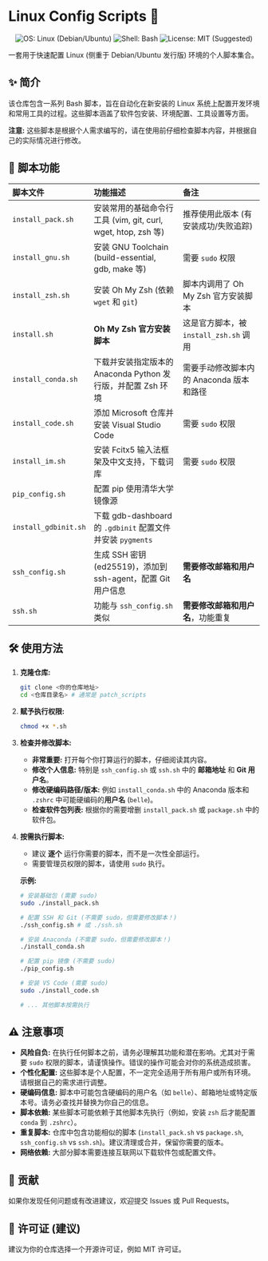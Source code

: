 # Linux Config Scripts 🐧

<p align="center">
  <img src="https://img.shields.io/badge/OS-Linux%20(Debian%2FUbuntu)-orange" alt="OS: Linux (Debian/Ubuntu)">
  <img src="https://img.shields.io/badge/Shell-Bash-blue" alt="Shell: Bash">
  <img src="https://img.shields.io/badge/License-MIT%20(Suggested)-brightgreen" alt="License: MIT (Suggested)">
</p>

一套用于快速配置 Linux (侧重于 Debian/Ubuntu 发行版) 环境的个人脚本集合。

## ✨ 简介

该仓库包含一系列 Bash 脚本，旨在自动化在新安装的 Linux 系统上配置开发环境和常用工具的过程。这些脚本涵盖了软件包安装、环境配置、工具设置等方面。

**注意:** 这些脚本是根据个人需求编写的，请在使用前仔细检查脚本内容，并根据自己的实际情况进行修改。

## 🚀 脚本功能

| 脚本文件              | 功能描述                                                       | 备注                                     |
| :-------------------- | :------------------------------------------------------------- | :--------------------------------------- |
| `install_pack.sh`     | 安装常用的基础命令行工具 (vim, git, curl, wget, htop, zsh 等) | 推荐使用此版本 (有安装成功/失败追踪)   |
| `install_gnu.sh`      | 安装 GNU Toolchain (build-essential, gdb, make 等)             | 需要 `sudo` 权限                         |
| `install_zsh.sh`      | 安装 Oh My Zsh (依赖 `wget` 和 `git`)                          | 脚本内调用了 Oh My Zsh 官方安装脚本    |
| `install.sh`          | **Oh My Zsh 官方安装脚本** | 这是官方脚本，被 `install_zsh.sh` 调用  |
| `install_conda.sh`    | 下载并安装指定版本的 Anaconda Python 发行版，并配置 Zsh 环境   | 需要手动修改脚本内的 Anaconda 版本和路径 |
| `install_code.sh`     | 添加 Microsoft 仓库并安装 Visual Studio Code                   | 需要 `sudo` 权限                         |
| `install_im.sh`       | 安装 Fcitx5 输入法框架及中文支持，下载词库                   | 需要 `sudo` 权限                         |
| `pip_config.sh`       | 配置 pip 使用清华大学镜像源                                    |                                          |
| `install_gdbinit.sh`  | 下载 gdb-dashboard 的 `.gdbinit` 配置文件并安装 `pygments`    |                                          |
| `ssh_config.sh`       | 生成 SSH 密钥 (ed25519)，添加到 ssh-agent，配置 Git 用户信息 | **需要修改邮箱和用户名** |
| `ssh.sh`              | 功能与 `ssh_config.sh` 类似                                  | **需要修改邮箱和用户名**，功能重复       |

## 🛠️ 使用方法

1.  **克隆仓库:**
    ```bash
    git clone <你的仓库地址>
    cd <仓库目录名> # 通常是 patch_scripts
    ```

2.  **赋予执行权限:**
    ```bash
    chmod +x *.sh
    ```

3.  **检查并修改脚本:**
    * **非常重要:** 打开每个你打算运行的脚本，仔细阅读其内容。
    * **修改个人信息:** 特别是 `ssh_config.sh` 或 `ssh.sh` 中的 **邮箱地址** 和 **Git 用户名**。
    * **修改硬编码路径/版本:** 例如 `install_conda.sh` 中的 Anaconda 版本和 `.zshrc` 中可能硬编码的**用户名** (`belle`)。
    * **检查软件包列表:** 根据你的需要增删 `install_pack.sh` 或 `package.sh` 中的软件包。

4.  **按需执行脚本:**
    * 建议 **逐个** 运行你需要的脚本，而不是一次性全部运行。
    * 需要管理员权限的脚本，请使用 `sudo` 执行。

    **示例:**
    ```bash
    # 安装基础包 (需要 sudo)
    sudo ./install_pack.sh

    # 配置 SSH 和 Git (不需要 sudo，但需要修改脚本！)
    ./ssh_config.sh # 或 ./ssh.sh

    # 安装 Anaconda (不需要 sudo，但需要修改脚本！)
    ./install_conda.sh

    # 配置 pip 镜像 (不需要 sudo)
    ./pip_config.sh

    # 安装 VS Code (需要 sudo)
    sudo ./install_code.sh

    # ... 其他脚本按需执行
    ```

## ⚠️ 注意事项

* **风险自负:** 在执行任何脚本之前，请务必理解其功能和潜在影响。尤其对于需要 `sudo` 权限的脚本，请谨慎操作。错误的操作可能会对你的系统造成损害。
* **个性化配置:** 这些脚本是个人配置，不一定完全适用于所有用户或所有环境。请根据自己的需求进行调整。
* **硬编码信息:** 脚本中可能包含硬编码的用户名（如 `belle`）、邮箱地址或特定版本号。请务必查找并替换为你自己的信息。
* **脚本依赖:** 某些脚本可能依赖于其他脚本先执行（例如，安装 `zsh` 后才能配置 `conda` 到 `.zshrc`）。
* **重复脚本:** 仓库中包含功能相似的脚本 (`install_pack.sh` vs `package.sh`, `ssh_config.sh` vs `ssh.sh`)。建议清理或合并，保留你需要的版本。
* **网络依赖:** 大部分脚本需要连接互联网以下载软件包或配置文件。

## 🤝 贡献

如果你发现任何问题或有改进建议，欢迎提交 Issues 或 Pull Requests。

## 📄 许可证 (建议)

建议为你的仓库选择一个开源许可证，例如 MIT 许可证。